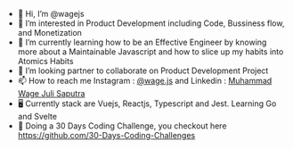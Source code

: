 - 👋 Hi, I’m @wagejs
- 👀 I’m interested in Product Development including Code, Bussiness flow, and Monetization
- 🌱 I’m currently learning how to be an Effective Engineer by knowing more about a Maintainable Javascript and how to slice up my habits into Atomics Habits
- 💞️ I’m looking partner to collaborate on Product Development Project
- 📫 How to reach me Instagram : [@wage.js](https://www.instagram.com/wage.js/) and Linkedin : [Muhammad Wage Juli Saputra](https://www.linkedin.com/in/muhammadwage/)
- 🖥️ Currently stack are Vuejs, Reactjs, Typescript and Jest. Learning Go and Svelte
- 📝 Doing a 30 Days Coding Challenge, you checkout here https://github.com/30-Days-Coding-Challenges

<!---
wagejs/wagejs is a ✨ special ✨ repository because its `README.md` (this file) appears on your GitHub profile.
You can click the Preview link to take a look at your changes.
--->
